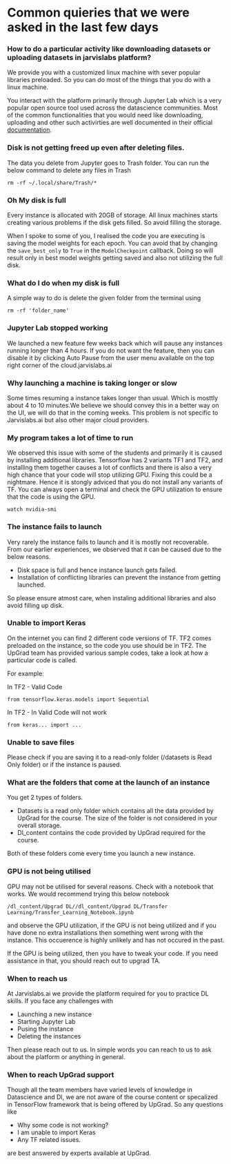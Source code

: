 # Common quieries that we were asked in the last few days

### How to do a particular activity like downloading datasets or uploading datasets in jarvislabs platform?
We provide you with a customized linux machine with sever popular libraries preloaded. So you can do most of the things that you do with a linux machine. 

You interact with the platform primarily through Jupyter Lab which is a very popular open source tool used across the datascience communities. Most of the common functionalities that you would need like downloading, uploading and other such activirties are well documented in their official [documentation](https://jupyterlab.readthedocs.io/en/stable/search.html?q=download&check_keywords=yes&area=default). 

### Disk is not getting freed up even after deleting files.

The data you delete from Jupyter goes to Trash folder. You can run the below command to delete any files in Trash

```
rm -rf ~/.local/share/Trash/*
```

### Oh My disk is full

Every instance is allocated with 20GB of storage. All linux machines starts creating various problems if the disk gets filled. So avoid filling the storage. 

When I spoke to some of you, I realised the code you are executing is saving the model weights for each epoch. You can avoid that by changing the `save_best_only` to `True` in the `ModelCheckpoint` callback. Doing so will result only in best model weights getting saved and also not utilizing the full disk.

### What do I do when my disk is full

A simple way to do is delete the given folder from the terminal using 

```
rm -rf 'folder_name'
```

### Jupyter Lab stopped working

We launched a new feature few weeks back which will pause any instances running longer than 4 hours. If you do not want the feature, then you can disable it by clicking Auto Pause from the user menu available on the top right corner of the cloud.jarvislabs.ai

### Why launching a machine is taking longer or slow

Some times resuming a instance takes longer than usual. Which is mosttly about 4 to 10 minutes.We believe we should convey this in a better way on the UI, we will do that in the coming weeks. This problem is not specific to Jarvislabs.ai but also other major cloud providers.

### My program takes a lot of time to run

We observed this issue with some of the students and primarily it is caused by installing additional libraries. Tensorflow has 2 variants TF1 and TF2, and installing them together causes a lot of conflicts and there is also a very high chance that your code will stop utilizing GPU. Fixing this could be a nightmare. Hence it is stongly adviced that you do not install any variants of TF. You can always open a terminal and check the GPU utilization to ensure that the code is using the GPU.

```
watch nvidia-smi
```

### The instance fails to launch

Very rarely the instance fails to launch and it is mostly not recoverable. From our earlier experiences, we observed that it can be caused due to the below reasons.

- Disk space is full and hence instance launch gets failed.
- Installation of conflicting libraries can prevent the instance from getting launched. 

So please ensure atmost care, when instaling additional libraries and also avoid filling up disk.

### Unable to import Keras

On the internet you can find 2 different code versions of TF. TF2 comes preloaded on the instance, so the code you use should be in TF2. The UpGrad team has provided various sample codes, take a look at how a particular code is called. 

For example:

In TF2 - Valid Code

```
from tensorflow.keras.models import Sequential
```

In TF2 - In Valid Code will not work

```
from keras... import ...
```

### Unable to save files

Please check if you are saving it to a read-only folder (/datasets is Read Only folder) or if the instance is paused.

### What are the folders that come at the launch of an instance

You get 2 types of folders. 

- Datasets is a read only folder which contains all the data provided by UpGrad for the course. The size of the folder is not considered in your overall storage. 
- Dl_content contains the code provided by UpGrad required for the course. 

Both of these folders come every time you launch a new instance.

### GPU is not being utilised

GPU may not be utilised for several reasons. Check with a notebook that works. We would recommend trying this below notebook 

```
/dl_content/Upgrad DL//dl_content/Upgrad DL/Transfer Learning/Transfer_Learning_Notebook.ipynb
```

and observe the GPU utilization, if the GPU is not being utilized and if you have done no extra installations then something went wrong with the instance. This occuerence is highly unlikely and has not occured in the past. 

If the GPU is being utilized, then you have to tweak your code. If you need assistance in that, you should reach out to upgrad TA.


### When to reach us

At Jarvislabs.ai we provide the platform required for you to practice DL skills. If you face any challenges with  

- Launching a new instance
- Starting Jupyter Lab
- Pusing the instance
- Deleting the instances 

Then please reach out to us. In simple words you can reach to us to ask about the platform or anything in general. 

### When to reach UpGrad support

Though all the team members have varied levels of knowledge in Datascience and Dl, we are not aware of the course content or specalized in TensorFlow framework that is being offered by UpGrad. So any questions like 

- Why some code is not working?
- I am unable to import Keras
- Any TF related issues.

are best answered by experts available at UpGrad.

